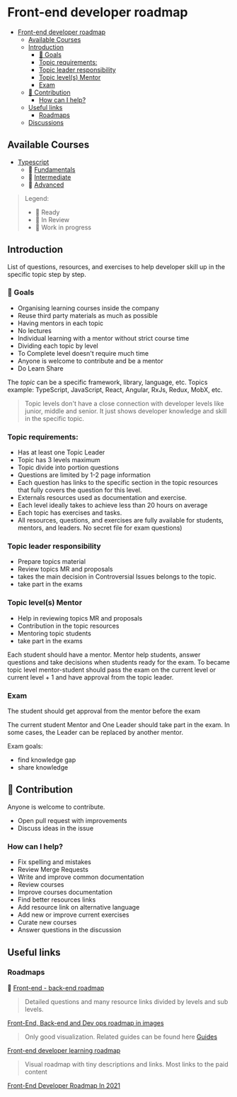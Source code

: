 # Front-end developer roadmap

- [Front-end developer roadmap](#front-end-developer-roadmap)
  - [Available Courses](#available-courses)
  - [Introduction](#introduction)
    - [🚀 Goals](#-goals)
    - [Topic requirements:](#topic-requirements)
    - [Topic leader responsibility](#topic-leader-responsibility)
    - [Topic level(s) Mentor](#topic-levels-mentor)
    - [Exam](#exam)
  - [🙌 Contribution](#-contribution)
    - [How can I help?](#how-can-i-help)
  - [Useful links](#useful-links)
    - [Roadmaps](#roadmaps)
  - [Discussions](https://github.com/nikolaiborisik/front-end-roadmap/discussions)

## Available Courses

- [Typescript](./typescript/readme.md)
  - 📝 [Fundamentals](./typescript/fundamentals.md)
  - 🚧 [Intermediate](./typescript/intermediate.md)
  - 🚧 [Advanced](./typescript/advance.md)

> Legend:
>
> - 🚀 Ready
> - 📝 In Review
> - 🚧 Work in progress

## Introduction

List of questions, resources, and exercises to help developer skill up in the specific topic step by step.

### 🚀 Goals

- Organising learning courses inside the company
- Reuse third party materials as much as possible
- Having mentors in each topic
- No lectures
- Individual learning with a mentor without strict course time
- Dividing each topic by level
- To Complete level doesn't require much time
- Anyone is welcome to contribute and be a mentor
- Do Learn Share

The _topic_ can be a specific framework, library, language, etc. Topics example: TypeScript, JavaScript, React, Angular, RxJs, Redux, MobX, etc.

> Topic levels don't have a close connection with developer levels like junior, middle and senior. It just shows developer knowledge and skill in the specific topic.

### Topic requirements:

- Has at least one Topic Leader
- Topic has 3 levels maximum
- Topic divide into portion questions
- Questions are limited by 1-2 page information
- Each question has links to the specific section in the topic resources that fully covers the question for this level.
- Externals resources used as documentation and exercise.
- Each level ideally takes to achieve less than 20 hours on average
- Each topic has exercises and tasks.
- All resources, questions, and exercises are fully available for students, mentors, and leaders. No secret file for exam questions)

### Topic leader responsibility

- Prepare topics material
- Review topics MR and proposals
- takes the main decision in Controversial Issues belongs to the topic.
- take part in the exams

### Topic level(s) Mentor

- Help in reviewing topics MR and proposals
- Contribution in the topic resources
- Mentoring topic students
- take part in the exams

Each student should have a mentor.
Mentor help students, answer questions and take decisions when students ready for the exam.
To became topic level mentor-student should pass the exam on the current level or current level + 1 and have approval from the topic leader.

### Exam

The student should get approval from the mentor before the exam

The current student Mentor and One Leader should take part in the exam. In some cases, the Leader can be replaced by another mentor.

Exam goals:

- find knowledge gap
- share knowledge

## 🙌 Contribution

Anyone is welcome to contribute.

- Open pull request with improvements
- Discuss ideas in the issue

### How can I help?

- Fix spelling and mistakes
- Review Merge Requests
- Write and improve common documentation
- Review courses
- Improve courses documentation
- Find better resources links
- Add resource link on alternative language
- Add new or improve current exercises
- Curate new courses
- Answer questions in the discussion

## Useful links

### Roadmaps

🚀 [Front-end - back-end roadmap ](https://github.com/fullstack-development/developers-roadmap)

> Detailed questions and many resource links divided by levels and sub levels.

[Front-End, Back-end and Dev ops roadmap in images](https://github.com/kamranahmedse/developer-roadmap)

> Only good visualization. Related guides can be found here [Guides](https://roadmap.sh/guides)

[Front-end developer learning roadmap](https://frontendmasters.com/guides/learning-roadmap/)

> Visual roadmap with tiny descriptions and links. Most links to the paid content

[Front-End Developer Roadmap In 2021](https://github.com/Z8264/frontend-developer-roadmap)
